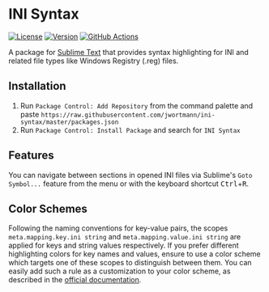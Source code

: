 # INI Syntax

[![License](https://img.shields.io/github/license/jwortmann/ini-syntax)](https://github.com/jwortmann/ini-syntax/blob/master/LICENSE)
[![Version](https://img.shields.io/github/v/tag/jwortmann/ini-syntax?label=version)](https://github.com/jwortmann/ini-syntax/tags)
[![GitHub Actions](https://github.com/jwortmann/ini-syntax/workflows/syntax%20tests/badge.svg)](https://github.com/jwortmann/ini-syntax/actions)

A package for [Sublime Text](https://www.sublimetext.com/) that provides syntax highlighting for INI and related file types like Windows Registry (.reg) files.

## Installation

1. Run `Package Control: Add Repository` from the command palette and paste `https://raw.githubusercontent.com/jwortmann/ini-syntax/master/packages.json`
2. Run `Package Control: Install Package` and search for `INI Syntax`

## Features

You can navigate between sections in opened INI files via Sublime's `Goto Symbol...` feature from the menu or with the keyboard shortcut <kbd>Ctrl</kbd>+<kbd>R</kbd>.

## Color Schemes

Following the naming conventions for key-value pairs, the scopes `meta.mapping.key.ini string` and `meta.mapping.value.ini string` are applied for keys and string values respectively.
If you prefer different highlighting colors for key names and values, ensure to use a color scheme which targets one of these scopes to distinguish between them.
You can easily add such a rule as a customization to your color scheme, as described in the [official documentation](https://www.sublimetext.com/docs/color_schemes.html#customization).
